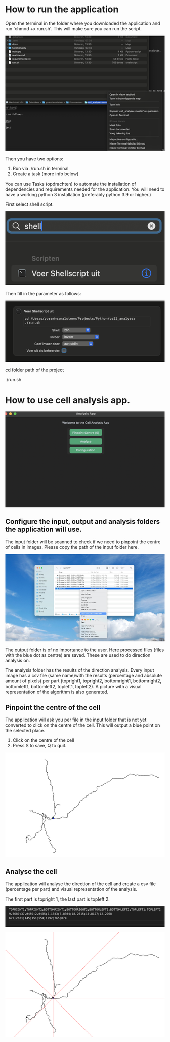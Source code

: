 # How to run the application

Open the terminal in the folder where you downloaded the application and run 'chmod +x run.sh'. This will make sure you can run the script.

![output file](docs/open_in_terminal.png)

Then you have two options:

1. Run via ./run.sh in terminal
2. Create a task (more info below)

You can use Tasks (opdrachten) to automate the installation of dependencies and requirements needed for the application. You will need to have a working python 3 installation (preferably python 3.9 or higher.)

First select shell script.

![output file](docs/run_shell.png)

Then fill in the parameter as follows:

![output file](docs/task.png)

cd folder path of the project

./run.sh

# How to use cell analysis app.

![Application](docs/app.png)

## Configure the input, output and analysis folders the application will use.

The input folder will be scanned to check if we need to pinpoint the centre of cells in images. Please copy the path of the input folder here.

![How to copy path of folder](docs/Copy-pathname-Finder-Mac.jpg)

The output folder is of no importance to the user. Here processed files (files with the blue dot as centre) are saved. These are used to do direction analysis on.

The analysis folder has the results of the direction analysis. Every input image has a csv file (same name)with the results (percentage and absolute amount of pixels) per part (topright1, topright2, bottomright1, bottomright2, bottomleft1, bottomleft2, topleft1, topleft2). A picture with a visual representation of the algorithm is also generated.

## Pinpoint the centre of the cell

The application will ask you per file in the input folder that is not yet converted to click on the centre of the cell. This will output a blue point on the selected place.

1. Click on the centre of the cell
2. Press S to save, Q to quit.

![output file](docs/output.png)

## Analyse the cell

The application will analyse the direction of the cell and create a csv file (percentage per part) and visual representation of the analysis.

The first part is topright 1, the last part is topleft 2.

![analysis file](docs/csv.png)

![analysis file](docs/analysis.png)
